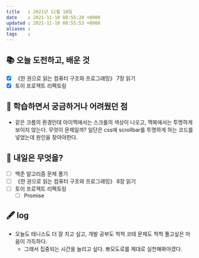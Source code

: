 ```yaml
---
title   : 2021년 11월 10일 
date    : 2021-11-10 08:55:28 +0900
updated : 2021-11-10 08:55:53 +0900
aliases : 
tags    : 
---
```

## 📚 오늘 도전하고, 배운 것
- [x] 《한 권으로 읽는 컴퓨터 구조와 프로그래밍》 7장 읽기
- [x] 토이 프로젝트 리팩토링 

## 🤔 학습하면서 궁금하거나 어려웠던 점 
- 같은 크롬의 환경인데 아이맥에서는 스크롤의 색상이 나오고, 맥북에서는 투명하게 보이지 않는다. 무엇이 문제일까? 일단은 css에 scrollbar를 투명하게 하는 코드를 넣었는데 원인을 찾아야한다.  

## 🌅 내일은 무엇을?
- [ ] 백준 알고리즘 문제 풀기
- [ ] 《한 권으로 읽는 컴퓨터 구조와 프로그래밍》 8장 읽기
- [ ] 토이 프로젝트 리팩토링 
	- [ ] Promise 

## 🖋 log
- 오늘도 테니스도 더 잘 치고 싶고, 개발 공부도 척척 코테 문제도 척척 풀고싶은 마음이 가득하다. 
	- 그래서 집중되는 시간을 늘리고 싶다. 뽀모도로를 제대로 실천해봐야겠다.

